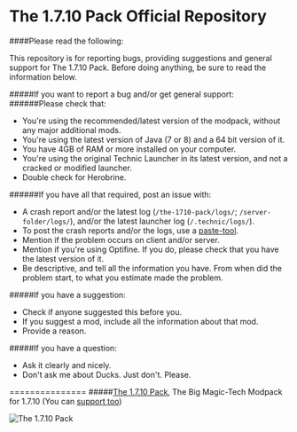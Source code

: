 The 1.7.10 Pack Official Repository
===============
####Please read the following:

This repository is for reporting bugs, providing suggestions and general support for The 1.7.10 Pack.
Before doing anything, be sure to read the information below.

#####If you want to report a bug and/or get general support:
######Please check that:
- You're using the recommended/latest version of the modpack, without any major additional mods.
- You're using the latest version of Java (7 or 8) and a 64 bit version of it.
- You have 4GB of RAM or more installed on your computer.
- You're using the original Technic Launcher in its latest version, and not a cracked or modified launcher.
- Double check for Herobrine.

######If you have all that required, post an issue with:
- A crash report and/or the latest log (`/the-1710-pack/logs/`; `/server-folder/logs/`), and/or the latest launcher log (`/.technic/logs/`).
- To post the crash reports and/or the logs, use a [paste-tool](http://paste.ubuntu.com).
- Mention if the problem occurs on client and/or server.
- Mention if you're using Optifine. If you do, please check that you have the latest version of it.
- Be descriptive, and tell all the information you have. From when did the problem start, to what you estimate made the problem.
 
#####If you have a suggestion:
- Check if anyone suggested this before you.
- If you suggest a mod, include all the information about that mod.
- Provide a reason.

#####If you have a question:
- Ask it clearly and nicely.
- Don't ask me about Ducks. Just don't. Please.

===============
#####[The 1.7.10 Pack](http://the-1710-pack.com/), The Big Magic-Tech Modpack for 1.7.10
(You can [support too](http://bit.ly/The-1-7-10-Pack-Donations))

![The 1.7.10 Pack](http://i.imgur.com/ojW71W9.png)
